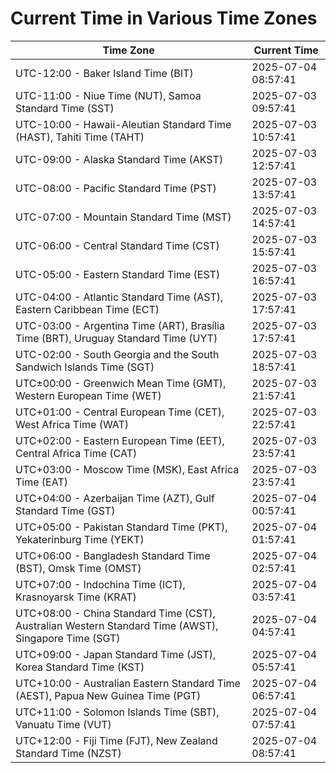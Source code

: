 # Current Time in Various Time Zones

| Time Zone | Current Time |
|-----------|--------------|
| UTC-12:00 - Baker Island Time (BIT) | 2025-07-04 08:57:41 |
| UTC-11:00 - Niue Time (NUT), Samoa Standard Time (SST) | 2025-07-03 09:57:41 |
| UTC-10:00 - Hawaii-Aleutian Standard Time (HAST), Tahiti Time (TAHT) | 2025-07-03 10:57:41 |
| UTC-09:00 - Alaska Standard Time (AKST) | 2025-07-03 12:57:41 |
| UTC-08:00 - Pacific Standard Time (PST) | 2025-07-03 13:57:41 |
| UTC-07:00 - Mountain Standard Time (MST) | 2025-07-03 14:57:41 |
| UTC-06:00 - Central Standard Time (CST) | 2025-07-03 15:57:41 |
| UTC-05:00 - Eastern Standard Time (EST) | 2025-07-03 16:57:41 |
| UTC-04:00 - Atlantic Standard Time (AST), Eastern Caribbean Time (ECT) | 2025-07-03 17:57:41 |
| UTC-03:00 - Argentina Time (ART), Brasília Time (BRT), Uruguay Standard Time (UYT) | 2025-07-03 17:57:41 |
| UTC-02:00 - South Georgia and the South Sandwich Islands Time (SGT) | 2025-07-03 18:57:41 |
| UTC±00:00 - Greenwich Mean Time (GMT), Western European Time (WET) | 2025-07-03 21:57:41 |
| UTC+01:00 - Central European Time (CET), West Africa Time (WAT) | 2025-07-03 22:57:41 |
| UTC+02:00 - Eastern European Time (EET), Central Africa Time (CAT) | 2025-07-03 23:57:41 |
| UTC+03:00 - Moscow Time (MSK), East Africa Time (EAT) | 2025-07-03 23:57:41 |
| UTC+04:00 - Azerbaijan Time (AZT), Gulf Standard Time (GST) | 2025-07-04 00:57:41 |
| UTC+05:00 - Pakistan Standard Time (PKT), Yekaterinburg Time (YEKT) | 2025-07-04 01:57:41 |
| UTC+06:00 - Bangladesh Standard Time (BST), Omsk Time (OMST) | 2025-07-04 02:57:41 |
| UTC+07:00 - Indochina Time (ICT), Krasnoyarsk Time (KRAT) | 2025-07-04 03:57:41 |
| UTC+08:00 - China Standard Time (CST), Australian Western Standard Time (AWST), Singapore Time (SGT) | 2025-07-04 04:57:41 |
| UTC+09:00 - Japan Standard Time (JST), Korea Standard Time (KST) | 2025-07-04 05:57:41 |
| UTC+10:00 - Australian Eastern Standard Time (AEST), Papua New Guinea Time (PGT) | 2025-07-04 06:57:41 |
| UTC+11:00 - Solomon Islands Time (SBT), Vanuatu Time (VUT) | 2025-07-04 07:57:41 |
| UTC+12:00 - Fiji Time (FJT), New Zealand Standard Time (NZST) | 2025-07-04 08:57:41 |
